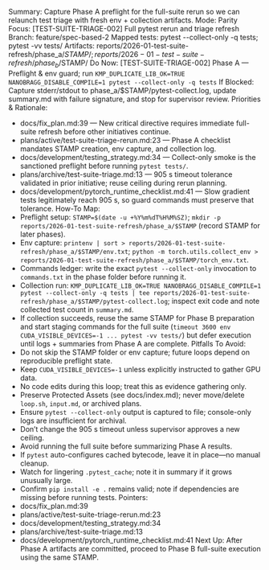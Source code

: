 Summary: Capture Phase A preflight for the full-suite rerun so we can relaunch test triage with fresh env + collection artifacts.
Mode: Parity
Focus: [TEST-SUITE-TRIAGE-002] Full pytest rerun and triage refresh
Branch: feature/spec-based-2
Mapped tests: pytest --collect-only -q tests; pytest -vv tests/
Artifacts: reports/2026-01-test-suite-refresh/phase_a/$STAMP/; reports/2026-01-test-suite-refresh/phase_b/$STAMP/
Do Now: [TEST-SUITE-TRIAGE-002] Phase A — Preflight & env guard; run `KMP_DUPLICATE_LIB_OK=TRUE NANOBRAGG_DISABLE_COMPILE=1 pytest --collect-only -q tests`
If Blocked: Capture stderr/stdout to phase_a/$STAMP/pytest-collect.log, update summary.md with failure signature, and stop for supervisor review.
Priorities & Rationale:
- docs/fix_plan.md:39 — New critical directive requires immediate full-suite refresh before other initiatives continue.
- plans/active/test-suite-triage-rerun.md:23 — Phase A checklist mandates STAMP creation, env capture, and collection log.
- docs/development/testing_strategy.md:34 — Collect-only smoke is the sanctioned preflight before running `pytest tests/`.
- plans/archive/test-suite-triage.md:13 — 905 s timeout tolerance validated in prior initiative; reuse ceiling during rerun planning.
- docs/development/pytorch_runtime_checklist.md:41 — Slow gradient tests legitimately reach 905 s, so guard commands must preserve that tolerance.
How-To Map:
- Preflight setup: `STAMP=$(date -u +%Y%m%dT%H%M%SZ)`; `mkdir -p reports/2026-01-test-suite-refresh/phase_a/$STAMP` (record STAMP for later phases).
- Env capture: `printenv | sort > reports/2026-01-test-suite-refresh/phase_a/$STAMP/env.txt`; `python -m torch.utils.collect_env > reports/2026-01-test-suite-refresh/phase_a/$STAMP/torch_env.txt`.
- Commands ledger: write the exact `pytest --collect-only` invocation to `commands.txt` in the phase folder before running it.
- Collection run: `KMP_DUPLICATE_LIB_OK=TRUE NANOBRAGG_DISABLE_COMPILE=1 pytest --collect-only -q tests | tee reports/2026-01-test-suite-refresh/phase_a/$STAMP/pytest-collect.log`; inspect exit code and note collected test count in `summary.md`.
- If collection succeeds, reuse the same STAMP for Phase B preparation and start staging commands for the full suite (`timeout 3600 env CUDA_VISIBLE_DEVICES=-1 ... pytest -vv tests/`) but defer execution until logs + summaries from Phase A are complete.
Pitfalls To Avoid:
- Do not skip the STAMP folder or env capture; future loops depend on reproducible preflight state.
- Keep `CUDA_VISIBLE_DEVICES=-1` unless explicitly instructed to gather GPU data.
- No code edits during this loop; treat this as evidence gathering only.
- Preserve Protected Assets (see docs/index.md); never move/delete `loop.sh`, `input.md`, or archived plans.
- Ensure `pytest --collect-only` output is captured to file; console-only logs are insufficient for archival.
- Don’t change the 905 s timeout unless supervisor approves a new ceiling.
- Avoid running the full suite before summarizing Phase A results.
- If `pytest` auto-configures cached bytecode, leave it in place—no manual cleanup.
- Watch for lingering `.pytest_cache`; note it in summary if it grows unusually large.
- Confirm `pip install -e .` remains valid; note if dependencies are missing before running tests.
Pointers:
- docs/fix_plan.md:39
- plans/active/test-suite-triage-rerun.md:23
- docs/development/testing_strategy.md:34
- plans/archive/test-suite-triage.md:13
- docs/development/pytorch_runtime_checklist.md:41
Next Up: After Phase A artifacts are committed, proceed to Phase B full-suite execution using the same STAMP.
